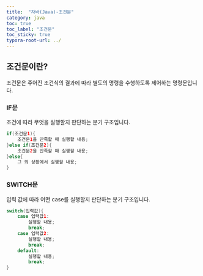 ```yaml
---
title:  "자바(Java)-조건문"
category: java
toc: true
toc_label: "조건문"
toc_sticky: true
typora-root-url: ../
---
```








## 조건문이란?

조건문은 주어진 조건식의 결과에 따라 별도의 명령을 수행하도록 제어하는 명령문입니다.



### IF문

조건에 따라 무엇을 실행할지 판단하는 분기 구조입니다.


```java
if(조건문1){
    조건문1을 만족할 때 실행할 내용;
}else if(조건문2){
    조건문2을 만족할 때 실행할 내용;
}else{
    그 외 상황에서 실행할 내용;
}
```



### SWITCH문

입력 값에 따라 어떤 case를 실행할지 판단하는 분기 구조입니다.


```java
switch(입력값){
    case 입력값1:
        실행할 내용;
        break;
    case 입력값2:
        실행할 내용;
        break;
    default:
        실행할 내용;
        break;
}
```


